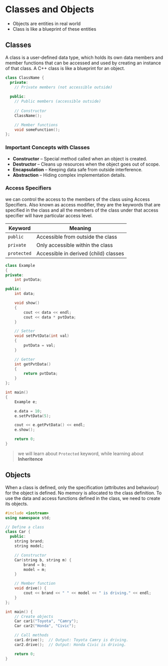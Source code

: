 # Classes and Objects

- Objects are entities in real world
- Class is like a blueprint of these entities

## Classes

A class is a user-defined data type, which holds its own data members and member functions that can be accessed and used by creating an instance of that class. A C++ class is like a blueprint for an object.

```cpp
class ClassName {
  private:
    // Private members (not accessible outside)
  
  public:
    // Public members (accessible outside)
    
    // Constructor
    ClassName();

    // Member functions
    void someFunction();
};

```

### Important Concepts with Classes

- **Constructor** – Special method called when an object is created.
- **Destructor** – Cleans up resources when the object goes out of scope.
- **Encapsulation** – Keeping data safe from outside interference.
- **Abstraction** – Hiding complex implementation details.

### Access Specifiers

we can control the access to the members of the class using Access Specifiers. Also known as access modifier, they are the keywords that are specified in the class and all the members of the class under that access specifier will have particular access level.

| Keyword     | Meaning                               |
| ----------- | ------------------------------------- |
| `public`    | Accessible from outside the class     |
| `private`   | Only accessible within the class      |
| `protected` | Accessible in derived (child) classes |

```cpp
class Example
{
private:
    int pvtData;

public:
    int data;

    void show()
    {
        cout << data << endl;
        cout << data * pvtData;
    }

    // Setter
    void setPvtData(int val)
    {
        pvtData = val;
    }

    // Getter
    int getPvtData()
    {
        return pvtData;
    }
};

int main()
{
    Example e;

    e.data = 10;
    e.setPvtData(5);

    cout << e.getPvtData() << endl;
    e.show();

    return 0;
}

```

> we will learn about `Protected` keyword, while learning about **Inheritence**

## Objects

When a class is defined, only the specification (attributes and behaviour) for the object is defined. No memory is allocated to the class definition. To use the data and access functions defined in the class, we need to create its objects.

```cpp
#include <iostream>
using namespace std;

// Define a class
class Car {
  public:
    string brand;
    string model;

    // Constructor
    Car(string b, string m) {
        brand = b;
        model = m;
    }

    // Member function
    void drive() {
        cout << brand << " " << model << " is driving." << endl;
    }
};

int main() {
    // Create objects
    Car car1("Toyota", "Camry");
    Car car2("Honda", "Civic");

    // Call methods
    car1.drive();  // Output: Toyota Camry is driving.
    car2.drive();  // Output: Honda Civic is driving.

    return 0;
}

```
